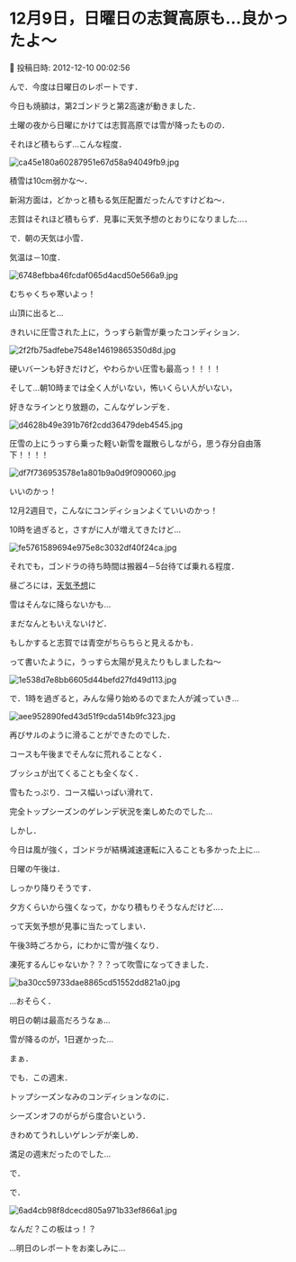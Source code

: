 # 12月9日，日曜日の志賀高原も…良かったよ～

📅 投稿日時: 2012-12-10 00:02:56

んで．今度は日曜日のレポートです．


今日も焼額は，第2ゴンドラと第2高速が動きました．





土曜の夜から日曜にかけては志賀高原では雪が降ったものの．


それほど積もらず…こんな程度．




![ca45e180a60287951e67d58a94049fb9.jpg](images/ca45e180a60287951e67d58a94049fb9.jpg)




積雪は10cm弱かな～．


新潟方面は，どかっと積もる気圧配置だったんですけどね～．


志賀はそれほど積もらず．見事に天気予想のとおりになりました…．





で．朝の天気は小雪．


気温は－10度．




![6748efbba46fcdaf065d4acd50e566a9.jpg](images/6748efbba46fcdaf065d4acd50e566a9.jpg)




むちゃくちゃ寒いよっ！





山頂に出ると…


きれいに圧雪された上に，うっすら新雪が乗ったコンディション．




![2f2fb75adfebe7548e14619865350d8d.jpg](images/2f2fb75adfebe7548e14619865350d8d.jpg)




硬いバーンも好きだけど，やわらかい圧雪も最高っ！！！！





そして…朝10時までは全く人がいない，怖いくらい人がいない，


好きなラインとり放題の，こんなゲレンデを．




![d4628b49e391b76f2cdd36479deb4545.jpg](images/d4628b49e391b76f2cdd36479deb4545.jpg)




圧雪の上にうっすら乗った軽い新雪を蹴散らしながら，思う存分自由落下！！！！




![df7f736953578e1a801b9a0d9f090060.jpg](images/df7f736953578e1a801b9a0d9f090060.jpg)




いいのかっ！


12月2週目で，こんなにコンディションよくていいのかっ！





10時を過ぎると，さすがに人が増えてきたけど…




![fe5761589694e975e8c3032df40f24ca.jpg](images/fe5761589694e975e8c3032df40f24ca.jpg)




それでも，ゴンドラの待ち時間は搬器4－5台待てば乗れる程度．





昼ごろには，[天気予想](e546d5530e9c95761c8d814c758cd95e0.md)に


雪はそんなに降らないかも…


まだなんともいえないけど．


もしかすると志賀では青空がちらちらと見えるかも．


って書いたように，うっすら太陽が見えたりもしましたね～




![1e538d7e8bb6605d44befd27fd49d113.jpg](images/1e538d7e8bb6605d44befd27fd49d113.jpg)







で．1時を過ぎると，みんな帰り始めるのでまた人が減っていき…




![aee952890fed43d51f9cda514b9fc323.jpg](images/aee952890fed43d51f9cda514b9fc323.jpg)




再びサルのように滑ることができたのでした．





コースも午後までそんなに荒れることなく．


ブッシュが出てくることも全くなく．


雪もたっぷり．コース幅いっぱい滑れて．


完全トップシーズンのゲレンデ状況を楽しめたのでした…





しかし．


今日は風が強く，ゴンドラが結構減速運転に入ることも多かった上に…


日曜の午後は．


しっかり降りそうです．


夕方くらいから強くなって，かなり積もりそうなんだけど…．


って天気予想が見事に当たってしまい．


午後3時ごろから，にわかに雪が強くなり．


凍死するんじゃないか？？？って吹雪になってきました．




![ba30cc59733dae8865cd51552dd821a0.jpg](images/ba30cc59733dae8865cd51552dd821a0.jpg)




…おそらく．


明日の朝は最高だろうなぁ…


雪が降るのが，1日遅かった…





まぁ．


でも．この週末．


トップシーズンなみのコンディションなのに．


シーズンオフのがらがら度合いという．


きわめてうれしいゲレンデが楽しめ．


満足の週末だったのでした…





で．


で．




![6ad4cb98f8dcecd805a971b33ef866a1.jpg](images/6ad4cb98f8dcecd805a971b33ef866a1.jpg)




なんだ？この板はっ！？


…明日のレポートをお楽しみに…
